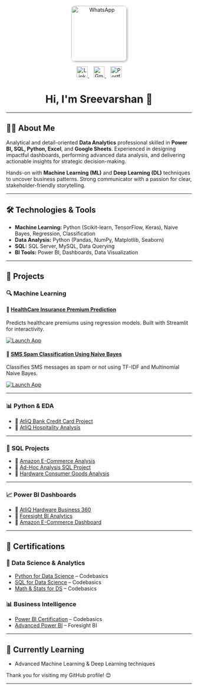 

<p align="center">
  <a href="https://wa.me/your-whatsapp-number" target="_blank">
    <img src="https://github.com/user-attachments/assets/198cb09b-595b-4e9c-98c5-e6265434c392" 
         alt="WhatsApp" 
         title="Click to chat on WhatsApp" 
         width="150" 
         style="border-radius: 10px; box-shadow: 2px 2px 5px rgba(0,0,0,0.3);" />
  </a>
</p>

<p align="center">
  <a href="https://www.linkedin.com/in/sreevarshan/" target="_blank">
    <img src="https://github.com/user-attachments/assets/39275837-813c-449f-8e57-b07d4d960102" alt="LinkedIn" width="30" />
  </a>&nbsp;&nbsp;
  <a href="https://mail.google.com/mail/?view=cm&fs=1&to=itssreevarshan@gmail.com" target="_blank">
    <img src="https://github.com/user-attachments/assets/4dbcff72-493f-4f53-8455-bb5f92aedbbb" alt="Gmail" width="30" />
  </a>&nbsp;&nbsp;
  <a href="https://codebasics.io/portfolio/Sreevarshan-Sivaganam" target="_blank">
    <img src="https://github.com/user-attachments/assets/fbcd53d6-bec9-491d-821b-c70008275dcf" alt="Portfolio" width="30" />
  </a>
</p>

<h1 align="center">Hi, I'm Sreevarshan 👋</h1>

---

## 🧑‍💼 About Me

Analytical and detail-oriented **Data Analytics** professional skilled in **Power BI, SQL, Python, Excel**, and **Google Sheets**. Experienced in designing impactful dashboards, performing advanced data analysis, and delivering actionable insights for strategic decision-making.

Hands-on with **Machine Learning (ML)** and **Deep Learning (DL)** techniques to uncover business patterns. Strong communicator with a passion for clear, stakeholder-friendly storytelling.

---

## 🛠️ Technologies & Tools

- **Machine Learning:** Python (Scikit-learn, TensorFlow, Keras), Naive Bayes, Regression, Classification  
- **Data Analysis:** Python (Pandas, NumPy, Matplotlib, Seaborn)  
- **SQL:** SQL Server, MySQL, Data Querying  
- **BI Tools:** Power BI, Dashboards, Data Visualization  

---

## 💼 Projects

### 🔍 **Machine Learning**

#### 📌 [HealthCare Insurance Premium Prediction](https://github.com/Sreevarshan-fin/HealthCare-Insurance-Premium-Prediction)
Predicts healthcare premiums using regression models. Built with Streamlit for interactivity.

[![Launch App](https://img.shields.io/badge/Launch%20App-Streamlit-%23FF4B4B?logo=streamlit&logoColor=white&style=for-the-badge&labelColor=FF4B4B)](https://ml-healthcare-premium-prediction-7qrpw78zqct4zhdm7u8v2d.streamlit.app/)

#### 📌 [SMS Spam Classification Using Naive Bayes](https://github.com/Sreevarshan-fin/SMS-Spam-Classification-Using-Naive-Bayes)
Classifies SMS messages as spam or not using TF-IDF and Multinomial Naive Bayes.

[![Launch App](https://img.shields.io/badge/Launch%20App-Streamlit-%23FF4B4B?logo=streamlit&logoColor=white&style=for-the-badge&labelColor=FF4B4B)](https://sms-spam-classification-using-naive-bayes-sjwvf85xws5rdvz86bz3.streamlit.app/)

---

### 📊 **Python & EDA**

- 🔹 [AtliQ Bank Credit Card Project](https://github.com/Sreevarshan-fin/AtliQ-Bank--Credit-Card-Project)  
- 🔹 [AtliQ Hospitality Analysis](https://github.com/Sreevarshan-fin/AtliQ-Hospitality-Analysis)

---

### 🧮 **SQL Projects**

- 🔹 [Amazon E-Commerce Analysis](https://github.com/Sreevarshan-fin/SQL-Project---Amazon-E-Commerce)  
- 🔹 [Ad-Hoc Analysis SQL Project](https://github.com/Sreevarshan-fin/SQL-Project-Ad-Hoc-Analysis)  
- 🔹 [Hardware Consumer Goods Analysis](https://github.com/Sreevarshan-fin/AtliQ-Hardware-Consumer-Goods-Analysis-FY2020-2021-)

---

### 📈 **Power BI Dashboards**

- 🔹 [AtliQ Hardware Business 360](https://app.powerbi.com/view?r=eyJrIjoiZmI3MDQwMjktZTA3Zi00ZmM3LWIyNzQtZmEzZmNhMjBiM2U1IiwidCI6ImM2ZTU0OWIzLTVmNDUtNDAzMi1hYWU5LWQ0MjQ0ZGM1YjJjNCJ9)  
- 🔹 [Foresight BI Analytics](https://app.powerbi.com/view?r=eyJrIjoiYmYwZmY2MDctYzkwZi00ZWZmLWJiZjItNDA0NzY0YjdhNWY4IiwidCI6ImM2ZTU0OWIzLTVmNDUtNDAzMi1hYWU5LWQ0MjQ0ZGM1YjJjNCJ9)  
- 🔹 [Amazon E-Commerce Dashboard](https://app.powerbi.com/view?r=eyJrIjoiODNjNjllNmUtOTg3My00NDU4LWFjOGMtNjQ1NmVjZGI3MWNmIiwidCI6ImM2ZTU0OWIzLTVmNDUtNDAzMi1hYWU5LWQ0MjQ0ZGM1YjJjNCJ9)

---

## 📘 Certifications

### 🧠 **Data Science & Analytics**
- [Python for Data Science](https://codebasics.io/certificate/CB-48-495191) – Codebasics  
- [SQL for Data Science](https://codebasics.io/certificate/CB-50-495191) – Codebasics  
- [Math & Stats for DS](https://codebasics.io/certificate/CB-63-495191) – Codebasics  

### 📊 **Business Intelligence**
- [Power BI Certification](https://codebasics.io/certificate/CB-49-495191) – Codebasics  
- [Advanced Power BI](https://training.foresightbi.com.ng/certificates/rihluvmyez) – Foresight BI  

---

## 🎯 Currently Learning
- Advanced Machine Learning & Deep Learning techniques

Thank you for visiting my GitHub profile! 😊


---

